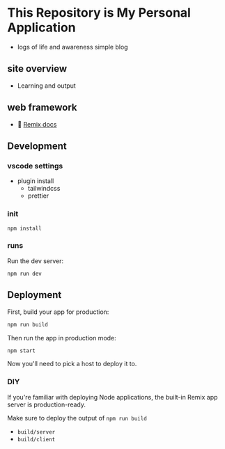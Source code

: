 # This Repository is My Personal Application

- logs of life and awareness simple blog

## site overview

- Learning and output

## web framework

- 📖 [Remix docs](https://remix.run/docs)

## Development

### vscode settings

- plugin install
  - tailwindcss
  - prettier

### init

```shellscript
npm install
```

### runs

Run the dev server:

```shellscript
npm run dev
```

## Deployment

First, build your app for production:

```sh
npm run build
```

Then run the app in production mode:

```sh
npm start
```

Now you'll need to pick a host to deploy it to.

### DIY

If you're familiar with deploying Node applications, the built-in Remix app server is production-ready.

Make sure to deploy the output of `npm run build`

- `build/server`
- `build/client`
